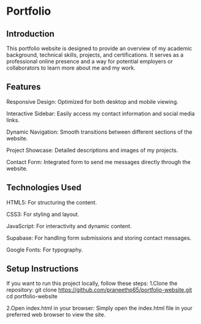 # Portfolio

## Introduction
This portfolio website is designed to provide an overview of my academic background, technical skills, projects, and certifications. It serves as a professional online presence and a way for potential employers or collaborators to learn more about me and my work.

## Features
Responsive Design: Optimized for both desktop and mobile viewing.

Interactive Sidebar: Easily access my contact information and social media links.

Dynamic Navigation: Smooth transitions between different sections of the website.

Project Showcase: Detailed descriptions and images of my projects.

Contact Form: Integrated form to send me messages directly through the website.

## Technologies Used
HTML5: For structuring the content.

CSS3: For styling and layout.

JavaScript: For interactivity and dynamic content.

Supabase: For handling form submissions and storing contact messages.

Google Fonts: For typography.


## Setup Instructions
If you want to run this project locally, follow these steps:
1.Clone the repository:
  git clone https://github.com/praneethp65/portfolio-website.git
  cd portfolio-website

2.Open index.html in your browser:
  Simply open the index.html file in your preferred web browser to view the site.
